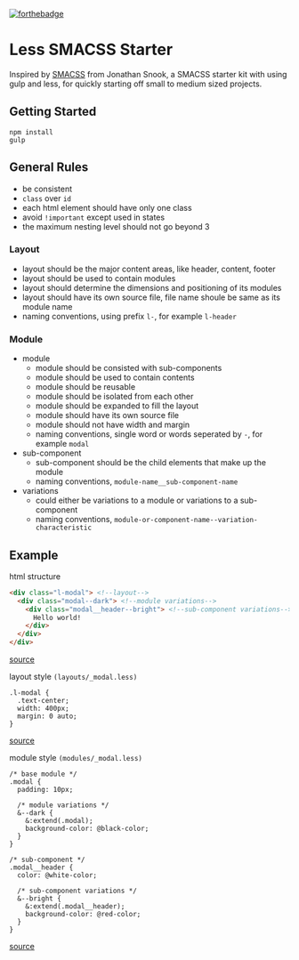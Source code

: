 [![forthebadge](http://forthebadge.com/images/badges/built-with-love.svg)](http://forthebadge.com)

# Less SMACSS Starter

Inspired by [SMACSS](https://smacss.com/) from Jonathan Snook, a SMACSS starter kit with using gulp and less, for quickly starting off small to medium sized projects.

## Getting Started

    npm install
    gulp

## General Rules

- be consistent
- `class` over `id`
- each html element should have only one class
- avoid `!important` except used in states
- the maximum nesting level should not go beyond 3

### Layout

- layout should be the major content areas, like header, content, footer
- layout should be used to contain modules
- layout should determine the dimensions and positioning of its modules
- layout should have its own source file, file name shoule be same as its module name
- naming conventions, using prefix `l-`, for example `l-header`

### Module

- module
  - module should be consisted with sub-components
  - module should be used to contain contents
  - module should be reusable
  - module should be isolated from each other
  - module should be expanded to fill the layout
  - module should have its own source file
  - module should not have width and margin
  - naming conventions, single word or words seperated by `-`, for example `modal`
- sub-component
  - sub-component should be the child elements that make up the module
  - naming conventions, `module-name__sub-component-name`
- variations
  - could either be variations to a module or variations to a sub-component
  - naming conventions, `module-or-component-name--variation-characteristic`

## Example

html structure
```html
<div class="l-modal"> <!--layout-->
  <div class="modal--dark"> <!--module variations-->
    <div class="modal__header--bright"> <!--sub-component variations-->
      Hello world!
    </div>
  </div>
</div>
```
[source](index.html)

layout style `(layouts/_modal.less)`
```less
.l-modal {
  .text-center;
  width: 400px;
  margin: 0 auto;
}
```
[source](src/less/layouts/_modal.less)

module style `(modules/_modal.less)`
```less
/* base module */
.modal {
  padding: 10px;

  /* module variations */
  &--dark {
    &:extend(.modal);
    background-color: @black-color;
  }
}

/* sub-component */
.modal__header {
  color: @white-color;

  /* sub-component variations */
  &--bright {
    &:extend(.modal__header);
    background-color: @red-color;
  }
}
```
[source](src/less/modules/_modal.less)